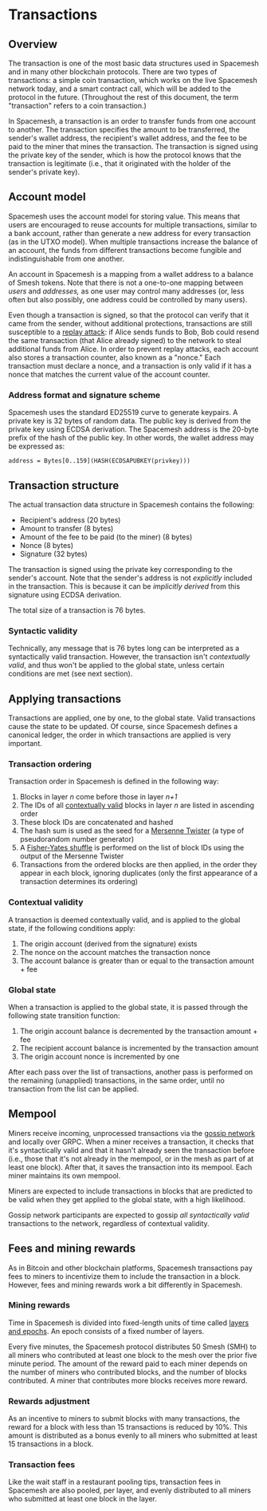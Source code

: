 # Transactions
## Overview

The transaction is one of the most basic data structures used in Spacemesh and in many other blockchain protocols. There are two types of transactions: a simple coin transaction, which works on the live Spacemesh network today, and a smart contract call, which will be added to the protocol in the future. (Throughout the rest of this document, the term "transaction" refers to a coin transaction.)

In Spacemesh, a transaction is an order to transfer funds from one account to another. The transaction specifies the amount to be transferred, the sender's wallet address, the recipient's wallet address, and the fee to be paid to the miner that mines the transaction. The transaction is signed using the private key of the sender, which is how the protocol knows that the transaction is legitimate (i.e., that it originated with the holder of the sender's private key).

## Account model

Spacemesh uses the account model for storing value. This means that users are encouraged to reuse accounts for multiple transactions, similar to a bank account, rather than generate a new address for every transaction (as in the UTXO model). When multiple transactions increase the balance of an account, the funds from different transactions become fungible and indistinguishable from one another.

An account in Spacemesh is a mapping from a wallet address to a balance of Smesh tokens. Note that there is not a one-to-one mapping between _users_ and _addresses,_ as one user may control many addresses (or, less often but also possibly, one address could be controlled by many users).

Even though a transaction is signed, so that the protocol can verify that it came from the sender, without additional protections, transactions are still susceptible to a [replay attack](https://en.wikipedia.org/wiki/Replay_attack): if Alice sends funds to Bob, Bob could resend the same transaction (that Alice already signed) to the network to steal additional funds from Alice. In order to prevent replay attacks, each account also stores a transaction counter, also known as a "nonce." Each transaction must declare a nonce, and a transaction is only valid if it has a nonce that matches the current value of the account counter.

### Address format and signature scheme

Spacemesh uses the standard ED25519 curve to generate keypairs. A private key is 32 bytes of random data. The public key is derived from the private key using ECDSA derivation. The Spacemesh address is the 20-byte prefix of the hash of the public key. In other words, the wallet address may be expressed as:

`address = Bytes[0..159](HASH(ECDSAPUBKEY(privkey)))`

## Transaction structure

The actual transaction data structure in Spacemesh contains the following:

- Recipient's address (20 bytes)
- Amount to transfer (8 bytes)
- Amount of the fee to be paid (to the miner) (8 bytes)
- Nonce (8 bytes)
- Signature (32 bytes)

The transaction is signed using the private key corresponding to the sender's account. Note that the sender's address is not _explicitly_ included in the transaction. This is because it can be _implicitly derived_ from this signature using ECDSA derivation.

The total size of a transaction is 76 bytes.

### Syntactic validity

Technically, any message that is 76 bytes long can be interpreted as a syntactically valid transaction. However, the transaction isn't _contextually valid_, and thus won't be applied to the global state, unless certain conditions are met (see next section).

## Applying transactions

Transactions are applied, one by one, to the global state. Valid transactions cause the state to be updated. Of course, since Spacemesh defines a canonical ledger, the order in which transactions are applied is very important.

<a name="ordering"></a>
### Transaction ordering

Transaction order in Spacemesh is defined in the following way:

1. Blocks in layer _n_ come before those in layer _n+1_
1. The IDs of all [contextually valid](../consensus/01-overview.md#validity) blocks in layer _n_ are listed in ascending order
1. These block IDs are concatenated and hashed
1. The hash sum is used as the seed for a [Mersenne Twister](https://en.wikipedia.org/wiki/Mersenne_Twister) (a type of pseudorandom number generator)
1. A [Fisher-Yates shuffle](https://en.wikipedia.org/wiki/Fisher%E2%80%93Yates_shuffle) is performed on the list of block IDs using the output of the Mersenne Twister
1. Transactions from the ordered blocks are then applied, in the order they appear in each block, ignoring duplicates (only the first appearance of a transaction determines its ordering)

### Contextual validity

A transaction is deemed contextually valid, and is applied to the global state, if the following conditions apply:

1. The origin account (derived from the signature) exists
1. The nonce on the account matches the transaction nonce
1. The account balance is greater than or equal to the transaction amount + fee

### Global state

When a transaction is applied to the global state, it is passed through the following state transition function:

1. The origin account balance is decremented by the transaction amount + fee
1. The recipient account balance is incremented by the transaction amount
1. The origin account nonce is incremented by one

After each pass over the list of transactions, another pass is performed on the remaining (unapplied) transactions, in the same order, until no transaction from the list can be applied.

## Mempool

Miners receive incoming, unprocessed transactions via the [gossip network](../p2p/01-overview.md) and locally over GRPC. When a miner receives a transaction, it checks that it's syntactically valid and that it hasn't already seen the transaction before (i.e., those that it's not already in the mempool, or in the mesh as part of at least one block). After that, it saves the transaction into its mempool. Each miner maintains its own mempool.

Miners are expected to include transactions in blocks that are predicted to be valid when they get applied to the global state, with a high likelihood.

Gossip network participants are expected to gossip _all syntactically valid_ transactions to the network, regardless of contextual validity.

## Fees and mining rewards

As in Bitcoin and other blockchain platforms, Spacemesh transactions pay fees to miners to incentivize them to include the transaction in a block. However, fees and mining rewards work a bit differently in Spacemesh.

### Mining rewards

Time in Spacemesh is divided into fixed-length units of time called [layers and epochs](../intro.md#spacemesh-basics). An epoch consists of a fixed number of layers.

Every five minutes, the Spacemesh protocol distributes 50 Smesh (SMH) to all miners who contributed at least one block to the mesh over the prior five minute period. The amount of the reward paid to each miner depends on the number of miners who contributed blocks, and the number of blocks contributed. A miner that contributes more blocks receives more reward.

### Rewards adjustment

As an incentive to miners to submit blocks with many transactions, the reward for a block with less than 15 transactions is reduced by 10%. This amount is distributed as a bonus evenly to all miners who submitted at least 15 transactions in a block.

### Transaction fees

Like the wait staff in a restaurant pooling tips, transaction fees in Spacemesh are also pooled, per layer, and evenly distributed to all miners who submitted at least one block in the layer.
